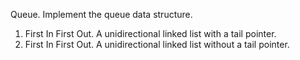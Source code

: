 Queue.
Implement the queue data structure.
1. First In First Out. A unidirectional linked list with a tail pointer.
2. First In First Out. A unidirectional linked list without a tail pointer.
